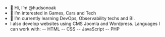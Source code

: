 - 👋 Hi, I’m @hudsonoak
- 👀 I’m interested in Games, Cars and Tech
- 🌱 I’m currently learning DevOps, Observability techs and BI.
- I also develop websites using CMS Joomla and Wordpress.
  Languages ​​I can work with:
  -- HTML
  -- CSS
  -- JavaScript
  -- PHP

<!---
hudsonoak/hudsonoak is a ✨ special ✨ repository because its `README.md` (this file) appears on your GitHub profile.
You can click the Preview link to take a look at your changes.
--->
